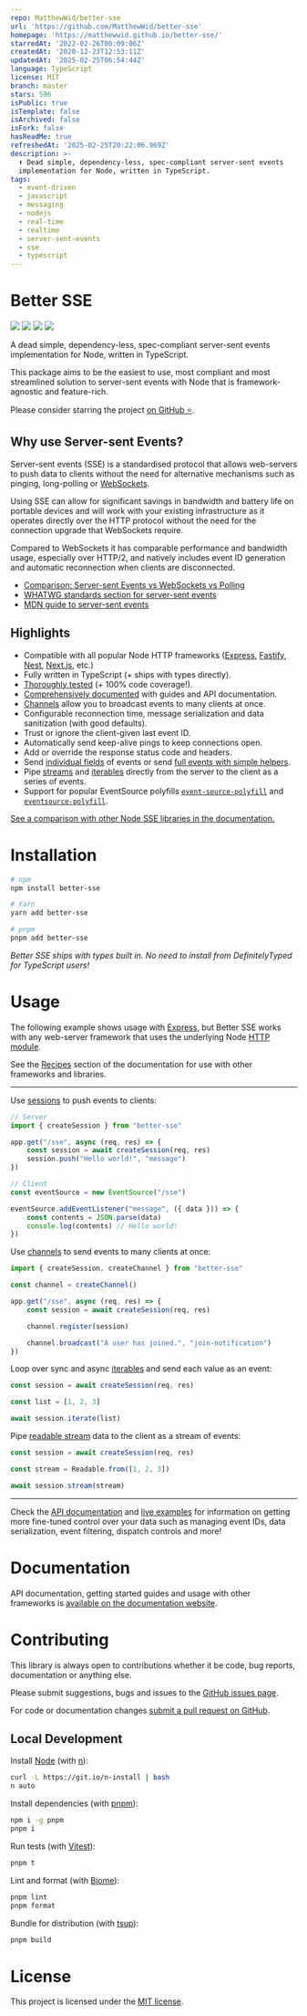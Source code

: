 ```yaml
---
repo: MatthewWid/better-sse
url: 'https://github.com/MatthewWid/better-sse'
homepage: 'https://matthewwid.github.io/better-sse/'
starredAt: '2022-02-26T00:09:06Z'
createdAt: '2020-12-23T12:53:11Z'
updatedAt: '2025-02-25T06:54:44Z'
language: TypeScript
license: MIT
branch: master
stars: 596
isPublic: true
isTemplate: false
isArchived: false
isFork: false
hasReadMe: true
refreshedAt: '2025-02-25T20:22:06.969Z'
description: >-
  ⬆ Dead simple, dependency-less, spec-compliant server-sent events
  implementation for Node, written in TypeScript.
tags:
  - event-driven
  - javascript
  - messaging
  - nodejs
  - real-time
  - realtime
  - server-sent-events
  - sse
  - typescript
---
```


# Better SSE

<p>
	<img src="https://img.shields.io/npm/v/better-sse?color=blue&style=flat-square" />
	<img src="https://img.shields.io/npm/l/better-sse?color=green&style=flat-square" />
	<img src="https://img.shields.io/npm/dt/better-sse?color=grey&style=flat-square" />
	<a href="https://github.com/MatthewWid/better-sse"><img src="https://img.shields.io/github/stars/MatthewWid/better-sse?style=social" /></a>
</p>

A dead simple, dependency-less, spec-compliant server-sent events implementation for Node, written in TypeScript.

This package aims to be the easiest to use, most compliant and most streamlined solution to server-sent events with Node that is framework-agnostic and feature-rich.

Please consider starring the project [on GitHub ⭐](https://github.com/MatthewWid/better-sse).

## Why use Server-sent Events?

Server-sent events (SSE) is a standardised protocol that allows web-servers to push data to clients without the need for alternative mechanisms such as pinging, long-polling or [WebSockets](https://developer.mozilla.org/en-US/docs/Web/API/WebSockets_API).

Using SSE can allow for significant savings in bandwidth and battery life on portable devices and will work with your existing infrastructure as it operates directly over the HTTP protocol without the need for the connection upgrade that WebSockets require.

Compared to WebSockets it has comparable performance and bandwidth usage, especially over HTTP/2, and natively includes event ID generation and automatic reconnection when clients are disconnected.

* [Comparison: Server-sent Events vs WebSockets vs Polling](https://medium.com/dailyjs/a-comparison-between-websockets-server-sent-events-and-polling-7a27c98cb1e3)
* [WHATWG standards section for server-sent events](https://html.spec.whatwg.org/multipage/server-sent-events.html)
* [MDN guide to server-sent events](https://developer.mozilla.org/en-US/docs/Web/API/Server-sent_events)

## Highlights

* Compatible with all popular Node HTTP frameworks ([Express](https://nodejs.org/api/http.html), [Fastify](https://fastify.dev/), [Nest](https://nestjs.com/), [Next.js](https://nextjs.org/), etc.)
* Fully written in TypeScript (+ ships with types directly).
* [Thoroughly tested](./src/Session.test.ts) (+ 100% code coverage!).
* [Comprehensively documented](https://matthewwid.github.io/better-sse) with guides and API documentation.
* [Channels](https://matthewwid.github.io/better-sse/guides/channels) allow you to broadcast events to many clients at once.
* Configurable reconnection time, message serialization and data sanitization (with good defaults).
* Trust or ignore the client-given last event ID.
* Automatically send keep-alive pings to keep connections open.
* Add or override the response status code and headers.
* Send [individual fields](https://matthewwid.github.io/better-sse/guides/batching#send-individual-event-fields) of events or send [full events with simple helpers](https://matthewwid.github.io/better-sse/reference/api/#sessionpush-data-unknown-eventname-string-eventid-string--this).
* Pipe [streams](https://nodejs.org/api/stream.html#stream_readable_streams) and [iterables](https://developer.mozilla.org/en-US/docs/Web/JavaScript/Guide/Iterators_and_Generators) directly from the server to the client as a series of events.
* Support for popular EventSource polyfills [`event-source-polyfill`](https://www.npmjs.com/package/event-source-polyfill) and [`eventsource-polyfill`](https://www.npmjs.com/package/eventsource-polyfill).

[See a comparison with other Node SSE libraries in the documentation.](https://matthewwid.github.io/better-sse/reference/comparison)

# Installation

```bash
# npm
npm install better-sse

# Yarn
yarn add better-sse

# pnpm
pnpm add better-sse
```

_Better SSE ships with types built in. No need to install from DefinitelyTyped for TypeScript users!_

# Usage

The following example shows usage with [Express](http://expressjs.com/), but Better SSE works with any web-server framework that uses the underlying Node [HTTP module](https://nodejs.org/api/http.html).

See the [Recipes](https://matthewwid.github.io/better-sse/reference/recipes/) section of the documentation for use with other frameworks and libraries.

---

Use [sessions](https://matthewwid.github.io/better-sse/reference/api/#sessionstate) to push events to clients:

```typescript
// Server
import { createSession } from "better-sse"

app.get("/sse", async (req, res) => {
	const session = await createSession(req, res)
	session.push("Hello world!", "message")
})
```

```typescript
// Client
const eventSource = new EventSource("/sse")

eventSource.addEventListener("message", ({ data })) => {
	const contents = JSON.parse(data)
	console.log(contents) // Hello world!
})
```

Use [channels](https://matthewwid.github.io/better-sse/reference/api/#channelstate-sessionstate) to send events to many clients at once:

```typescript
import { createSession, createChannel } from "better-sse"

const channel = createChannel()

app.get("/sse", async (req, res) => {
	const session = await createSession(req, res)

	channel.register(session)

	channel.broadcast("A user has joined.", "join-notification")
})
```

Loop over sync and async [iterables](https://matthewwid.github.io/better-sse/reference/api/#sessioniterate-iterable-iterable--asynciterable-options-object--promisevoid) and send each value as an event:

```typescript
const session = await createSession(req, res)

const list = [1, 2, 3]

await session.iterate(list)
```

Pipe [readable stream](https://matthewwid.github.io/better-sse/reference/api/#sessionstream-stream-readable-options-object--promiseboolean) data to the client as a stream of events:

```typescript
const session = await createSession(req, res)

const stream = Readable.from([1, 2, 3])

await session.stream(stream)
```

---

Check the [API documentation](https://matthewwid.github.io/better-sse/reference/api) and [live examples](./examples) for information on getting more fine-tuned control over your data such as managing event IDs, data serialization, event filtering, dispatch controls and more!

# Documentation

API documentation, getting started guides and usage with other frameworks is [available on the documentation website](https://matthewwid.github.io/better-sse/).

# Contributing

This library is always open to contributions whether it be code, bug reports, documentation or anything else.

Please submit suggestions, bugs and issues to the [GitHub issues page](https://github.com/MatthewWid/better-sse/issues).

For code or documentation changes [submit a pull request on GitHub](https://github.com/MatthewWid/better-sse/pulls).

## Local Development

Install [Node](https://nodejs.org/en) (with [n](https://github.com/tj/n)):

```bash
curl -L https://git.io/n-install | bash
n auto
```

Install dependencies (with [pnpm](https://pnpm.io/)):

```bash
npm i -g pnpm
pnpm i
```

Run tests (with [Vitest](https://vitest.dev/)):

```bash
pnpm t
```

Lint and format (with [Biome](https://biomejs.dev/)):

```bash
pnpm lint
pnpm format
```

Bundle for distribution (with [tsup](https://tsup.egoist.dev/)):

```bash
pnpm build
```

# License

This project is licensed under the [MIT license](https://opensource.org/license/mit/).
